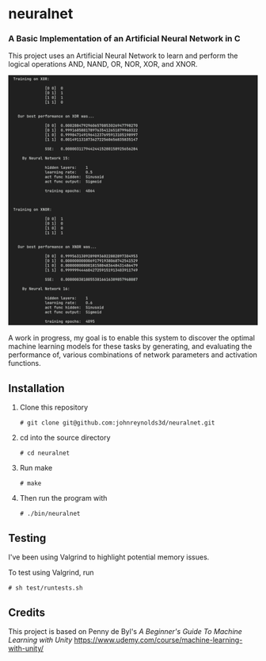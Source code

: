 # neuralnet

### A Basic Implementation of an Artificial Neural Network in C

This project uses an Artificial Neural Network to learn and perform the logical operations AND, NAND, OR, NOR, XOR, and XNOR. 

![Screenshot](/img/neuralnet.webp?raw=true "")

A work in progress, my goal is to enable this system to discover the optimal machine learning models for these tasks by generating, and evaluating the performance of, various combinations of network parameters and activation functions.

## Installation

  1. Clone this repository
     ```
     # git clone git@github.com:johnreynolds3d/neuralnet.git
     ```
  2. cd into the source directory
     ```
     # cd neuralnet 
     ```
  3. Run make
     ```
     # make
     ```
  4. Then run the program with
     ```
     # ./bin/neuralnet
     ```

## Testing

I've been using Valgrind to highlight potential memory issues. 

To test using Valgrind, run
```
# sh test/runtests.sh
```

## Credits

This project is based on Penny de Byl's *A Beginner's Guide To Machine Learning with Unity* https://www.udemy.com/course/machine-learning-with-unity/
